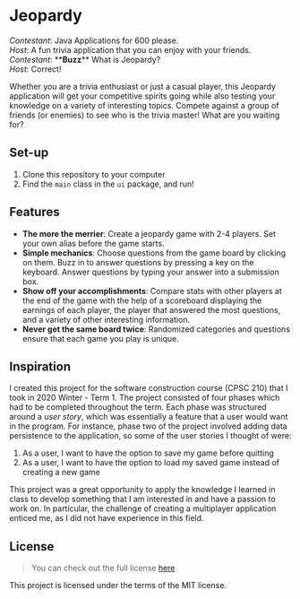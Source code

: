 # Jeopardy

*Contestant*: Java Applications for 600 please.  
*Host*: A fun trivia application that you can enjoy with your friends.  
*Contestant*: \*\***Buzz**\*\* What is Jeopardy?  
*Host*: Correct! 

Whether you are a trivia enthusiast or just a casual player, this Jeopardy application will get your competitive spirits 
going while also testing your knowledge on a variety of interesting topics. Compete against a group of friends 
(or enemies) to see who is the trivia master! What are you waiting for? 

## Set-up
1. Clone this repository to your computer
2. Find the `main` class in the `ui` package, and run!

## Features
- **The more the merrier**: Create a jeopardy game with 2-4 players. Set your own alias before the game starts.
- **Simple mechanics**: Choose questions from the game board by clicking on them. Buzz in to answer questions by 
pressing a key on the keyboard. Answer questions by typing your answer into a submission box.
- **Show off your accomplishments**: Compare stats with other players at the end of the game with the help of a 
scoreboard displaying the earnings of each player, the player that answered the most questions, and a variety of other 
interesting information.
- **Never get the same board twice**: Randomized categories and questions ensure that each game you play is unique.

## Inspiration
I created this project for the software construction course (CPSC 210) that I took in 2020 Winter - Term 1. The project
consisted of four phases which had to be completed throughout the term. Each phase was structured around a *user story*,
which was essentially a feature that a user would want in the program. For instance, phase two of the project involved
adding data persistence to the application, so some of the user stories I thought of were: 

1. As a user, I want to have the option to save my game before quitting
2. As a user, I want to have the option to load my saved game instead of creating a new game

This project was a great opportunity to apply the knowledge I learned in class to develop something that I am interested
in and have a passion to work on. In particular, the challenge of creating a multiplayer application enticed me, as I 
did not have experience in this field.

## License
> You can check out the full license [here](https://github.com/TylerWon/jeopardy/blob/master/LICENSE)

This project is licensed under the terms of the MIT license. 

 
